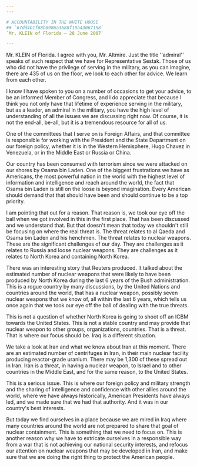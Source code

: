 ```yaml
---
---

# ACCOUNTABILITY IN THE WHITE HOUSE
## `67dd4b1f68b8986a3688f19a43067158`
`Mr. KLEIN of Florida — 28 June 2007`

---
```



Mr. KLEIN of Florida. I agree with you, Mr. Altmire. Just the title 
''admiral'' speaks of such respect that we have for Representative 
Sestak. Those of us who did not have the privilege of serving in the 
military, as you can imagine, there are 435 of us on the floor, we look 
to each other for advice. We learn from each other.

I know I have spoken to you on a number of occasions to get your 
advice, to be an informed Member of Congress, and I do appreciate that 
because I think you not only have that lifetime of experience serving 
in the military, but as a leader, an admiral in the military, you have 
the high level of understanding of all the issues we are discussing 
right now. Of course, it is not the end-all, be-all, but it is a 
tremendous resource for all of us.

One of the committees that I serve on is Foreign Affairs, and that 
committee is responsible for working with the President and the State 
Department on our foreign policy, whether it is in the Western 
Hemisphere, Hugo Chavez in Venezuela, or in the Middle East or Russia 
or China.

Our country has been consumed with terrorism since we were attacked 
on our shores by Osama bin Laden. One of the biggest frustrations we 
have as Americans, the most powerful nation in the world with the 
highest level of information and intelligence and reach around the 
world, the fact that Osama bin Laden is still on the loose is beyond 
imagination. Every American should demand that that should have been 
and should continue to be a top priority.

I am pointing that out for a reason. That reason is, we took our eye 
off the ball when we got involved in this in the first place. That has 
been discussed and we understand that. But that doesn't mean that today 
we shouldn't still be focusing on where the real threat is. The threat 
relates to al Qaeda and Osama bin Laden and his henchmen. The threat 
relates to nuclear weapons. These are the significant challenges of our 
day. They are challenges as it relates to Russia and loose nuclear 
weapons. They are challenges as it relates to North Korea and 
containing North Korea.

There was an interesting story that Reuters produced. It talked about 
the estimated number of nuclear weapons that were likely to have been 
produced by North Korea during the last 6 years of the Bush 
administration. This is a rogue country by many discussions, by the 
United Nations and countries around the world, that has a nuclear 
weapon, possibly seven nuclear weapons that we know of, all within the 
last 6 years, which tells us once again that we took our eye off the 
ball of dealing with the true threats.

This is not a question of whether North Korea is going to shoot off 
an ICBM towards the United States. This is not a stable country and may 
provide that nuclear weapon to other groups, organizations, countries. 
That is a threat. That is where our focus should be. Iraq is a 
different situation.

We take a look at Iran and what we know about Iran at this moment. 
There are an estimated number of centrifuges in Iran, in their main 
nuclear facility producing reactor-grade uranium. There may be 1,300 of 
these spread out in Iran. Iran is a threat, in having a nuclear weapon, 
to Israel and to other countries in the Middle East, and for the same 
reason, to the United States.

This is a serious issue. This is where our foreign policy and 
military strength and the sharing of intelligence and confidence with 
other allies around the world, where we have always historically, 
American Presidents have always led, and we made sure that we had that 
authority. And it was in our country's best interests.

But today we find ourselves in a place because we are mired in Iraq 
where many countries around the world are not prepared to share that 
goal of nuclear containment. This is something that we need to focus 
on. This is another reason why we have to extricate ourselves in a 
responsible way from a war that is not achieving our national security 
interests, and refocus our attention on nuclear weapons that may be 
developed in Iran, and make sure that we are doing the right thing to 
protect the American people.